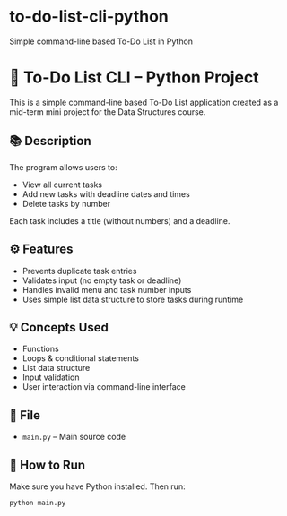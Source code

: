 # to-do-list-cli-python
Simple command-line based To-Do List in Python
# 📝 To-Do List CLI – Python Project

This is a simple command-line based To-Do List application created as a mid-term mini project for the Data Structures course.

## 📚 Description

The program allows users to:
- View all current tasks
- Add new tasks with deadline dates and times
- Delete tasks by number

Each task includes a title (without numbers) and a deadline.

## ⚙️ Features
- Prevents duplicate task entries
- Validates input (no empty task or deadline)
- Handles invalid menu and task number inputs
- Uses simple list data structure to store tasks during runtime

## 💡 Concepts Used
- Functions
- Loops & conditional statements
- List data structure
- Input validation
- User interaction via command-line interface

## 📁 File
- `main.py` – Main source code

## 🚀 How to Run
Make sure you have Python installed. Then run:

```bash
python main.py

